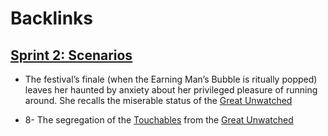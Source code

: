 
# Backlinks
## [Sprint 2: Scenarios](<Sprint 2: Scenarios.md>)
- The festival’s finale (when the Earning Man’s Bubble is ritually popped) leaves her haunted by anxiety about her privileged pleasure of running around. She recalls the miserable status of the [Great Unwatched](<Great Unwatched.md>)

- 8- The segregation of the [Touchables](<Touchables.md>) from the [Great Unwatched](<Great Unwatched.md>)

